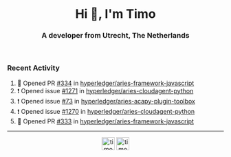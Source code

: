 <h1 align="center">Hi 👋, I'm Timo</h1>
<h3 align="center">A developer from Utrecht, The Netherlands</h3>
<br/>
<!-- https://github.com/rahuldkjain/github-profile-readme-generator --!>

<!--  <p align="left"><img src="https://github-readme-stats.vercel.app/api?username=timoglastra&show_icons=true&count_private=true&" alt="timoglastra" /></p> --!>

<!--
Github language stats
<p align="left"><img src="https://github-readme-stats.vercel.app/api/top-langs/?username=timoglastra&layout=compact" alt="timoglastra" /><p>
-->

<!-- Codestats language stats -->
<!-- <p align="left"><img src="https://codestats-readme.vercel.app/api/top-langs/?username=timoglastra&layout=compact&language_count=12" alt="timoglastra" /><p>    --!>
  
<h3>Recent Activity</h3>

<!--START_SECTION:activity-->
1. 💪 Opened PR [#334](https://github.com/hyperledger/aries-framework-javascript/pull/334) in [hyperledger/aries-framework-javascript](https://github.com/hyperledger/aries-framework-javascript)
2. ❗️ Opened issue [#1271](https://github.com/hyperledger/aries-cloudagent-python/issues/1271) in [hyperledger/aries-cloudagent-python](https://github.com/hyperledger/aries-cloudagent-python)
3. ❗️ Opened issue [#73](https://github.com/hyperledger/aries-acapy-plugin-toolbox/issues/73) in [hyperledger/aries-acapy-plugin-toolbox](https://github.com/hyperledger/aries-acapy-plugin-toolbox)
4. ❗️ Opened issue [#1270](https://github.com/hyperledger/aries-cloudagent-python/issues/1270) in [hyperledger/aries-cloudagent-python](https://github.com/hyperledger/aries-cloudagent-python)
5. 💪 Opened PR [#333](https://github.com/hyperledger/aries-framework-javascript/pull/333) in [hyperledger/aries-framework-javascript](https://github.com/hyperledger/aries-framework-javascript)
<!--END_SECTION:activity-->

---

<p align="center">
<a href="https://twitter.com/timoglastra" target="blank"><img align="center" src="https://cdn.jsdelivr.net/npm/simple-icons@3.0.1/icons/twitter.svg" alt="timoglastra" height="30" width="30" /></a>
<a href="https://linkedin.com/in/timoglastra" target="blank"><img align="center" src="https://cdn.jsdelivr.net/npm/simple-icons@3.0.1/icons/linkedin.svg" alt="timoglastra" height="30" width="30" /></a>
</p>



